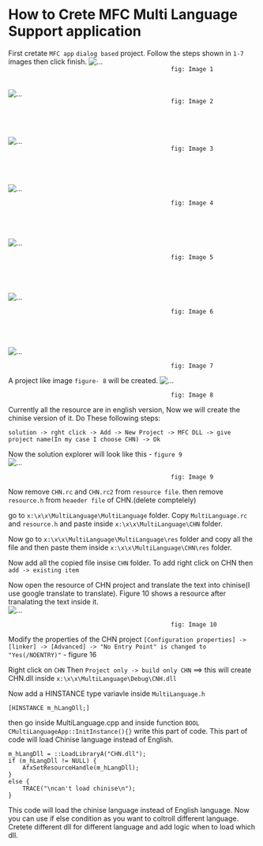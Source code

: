 # How to Crete MFC Multi Language Support application


First cretate `MFC app` `dialog based` project.
Follow the steps shown in `1-7` images then click finish. 
![...](image/1.PNG)
<br>
`                                               fig: Image 1                                              `
<br><br><br>
![...](image/2.PNG)
<br>
`                                               fig: Image 2                                              `

<br><br><br>
![...](image/3.PNG)
<br>
`                                               fig: Image 3                                              `

<br><br><br>
![...](image/4.PNG)
<br>

`                                               fig: Image 4                                              `

<br><br><br>
![...](image/5.PNG)
<br>

`                                               fig: Image 5                                              `

<br><br><br>
![...](image/6.PNG)
<br>

`                                               fig: Image 6                                              `

<br><br><br>
![...](image/7.PNG)
<br>

`                                               fig: Image 7                                              `

A project like image `figure- 8` will be created.
![...](image/8.PNG)
<br>

`                                               fig: Image 8                                              `




Currently all the resource are in english version, Now we will create the chinise version of it. Do These following steps:

	solution -> rght click -> Add -> New Project -> MFC DLL -> give project name(In my case I choose CHN) -> Ok

Now the solution explorer will look like this - `figure 9`
<br>
![...](image/14.PNG)
<br>

`                                               fig: Image 9                                              `

Now remove `CHN.rc` and `CHN.rc2` from `resource file`. then remove `resource.h` from `heaeder file` of CHN.(delete comptelely)

go to `x:\x\x\MultiLanguage\MultiLanguage` folder. Copy `MultiLanguage.rc` and `resource.h` and paste inside `x:\x\x\MultiLanguage\CHN` folder.

Now go to `x:\x\x\MultiLanguage\MultiLanguage\res` folder and copy all the file and then paste them inside `x:\x\x\MultiLanguage\CHN\res` folder.

Now add all the copied file insise `CHN` folder. To add right click on CHN then `add -> existing item` 

Now open the resource of CHN project and translate the text into chinise(I use google translate to translate). Figure 10 shows a resource after tranalating the text inside it.
<br>
![...](image/15.PNG)
<br>

`                                               fig: Image 10                                              `

Modify the properties of the CHN project `[Configuration properties] -> [linker] -> [Advanced] -> "No Entry Point" is changed to "Yes(/NOENTRY)"` - figure 16


Right click on `CHN` Then `Project only -> build only CHN` ==> this will create CHN.dll inside `x:\x\x\MultiLanguage\Debug\CNH.dll`


Now add a HINSTANCE type variavle inside `MultiLanguage.h`

	[HINSTANCE m_hLangDll;]


then go inside MultiLanguage.cpp  and inside function `BOOL CMultiLanguageApp::InitInstance(){}` write this part of code. This part of code will load Chinise language instead of English.


	m_hLangDll = ::LoadLibraryA("CHN.dll");
	if (m_hLangDll != NULL) {
		AfxSetResourceHandle(m_hLangDll);
	}
	else {
		TRACE("\ncan't load chinise\n");
	}
 



This code will load the chinise language instead of English language. Now you can use if else condition as you want to coltroll different language. Cretete different dll for different language and add logic when to load which dll.




